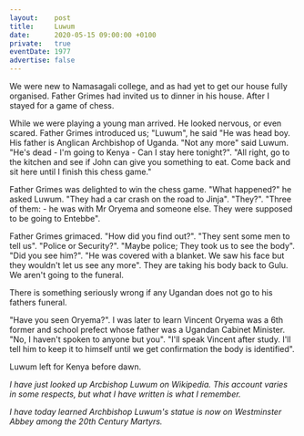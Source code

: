 ```yaml
---
layout:    post
title:     Luwum
date:      2020-05-15 09:00:00 +0100
private:   true
eventDate: 1977
advertise: false
---
```


We were new to Namasagali college, and as had yet to get our house fully organised. Father Grimes had invited us to dinner in his house. After I stayed for a game of chess.

While we were playing a young man arrived. He looked nervous, or even scared. Father Grimes introduced us; "Luwum", he said "He was head boy. His father is Anglican Archbishop of Uganda. "Not any more" said Luwum. "He's dead - I'm going to Kenya - Can I stay here tonight?". "All right, go to the kitchen and see if John can give you something to eat. Come back and sit here until I finish this chess game."

Father Grimes was delighted to win the chess game. "What happened?" he asked Luwum. "They had a car crash on the road to Jinja". "They?". "Three of them: - he was with Mr Oryema and someone else. They were supposed to be going to Entebbe". 

Father Grimes grimaced. "How did you find out?". "They sent some men to tell us". "Police or Security?". "Maybe police; They took us to see the body". "Did you see him?". "He was covered with a blanket. We saw his face but they wouldn't let us see any more". They are taking his body back to Gulu. We aren't going to the funeral.

There is something seriously wrong if any Ugandan does not go to his fathers funeral.

"Have you seen Oryema?". I was later to learn Vincent Oryema was a 6th former and school prefect whose father was a Ugandan Cabinet Minister. "No, I haven't spoken to anyone but you". "I'll speak Vincent after study. I'll tell him to keep it to himself until we get confirmation the body is identified".

Luwum left for Kenya before dawn.

*I have just looked up Arcbishop Luwum on Wikipedia. This account varies in some respects, but what I have written is what I remember.*

*I have today learned Archbishop Luwum's statue is now on Westminster Abbey among the 20th Century Martyrs.*
